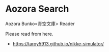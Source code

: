 # Aozora Search

Aozora Bunko<青空文庫> Reader

Please read from here.

- https://taroy5913.github.io/nikke-simulator/